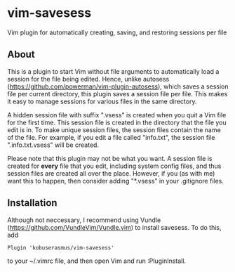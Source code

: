 # vim-savesess
Vim plugin for automatically creating, saving, and restoring sessions per file

## About
This is a plugin to start Vim without file arguments to automatically load a
session for the file being edited. Hence, unlike autosess
(https://github.com/powerman/vim-plugin-autosess), which saves a session file
per current directory, this plugin saves a session file per file. This makes it
easy to manage sessions for various files in the same directory.

A hidden session file with suffix ".vsess" is created when you quit a Vim file
for the first time. This session file is created in the directory that the file
you edit is in. To make unique session files, the session files contain the
name of the file. For example, if you edit a file called "info.txt", the
session file ".info.txt.vsess" will be created.

Please note that this plugin may not be what you want. A session file is
created for **every** file that you edit, including system config files, and thus
session files are created all over the place. However, if you (as with me) want
this to happen, then consider adding "*.vsess" in your .gitignore files.

## Installation

Although not neccessary, I recommend using Vundle
(https://github.com/VundleVim/Vundle.vim) to install savesess. To do this, add
```
Plugin 'kobuserasmus/vim-savesess'
```
to your ~/.vimrc file, and then open Vim and run :PluginInstall.

